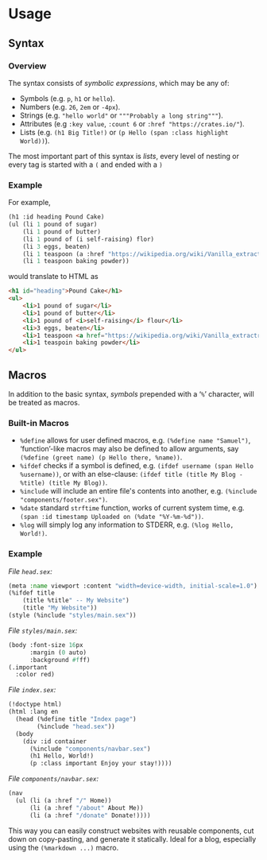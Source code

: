 # Usage

## Syntax

### Overview

The syntax consists of *symbolic expressions*, which may be any of:
- Symbols (e.g. `p`, `h1` or `hello`).
- Numbers (e.g. `26`, `2em` or `-4px`).
- Strings (e.g. `"hello world"` or `"""Probably a long string"""`).
- Attributes (e.g `:key value`, `:count 6` or `:href "https://crates.io/"`).
- Lists (e.g. `(h1 Big Title!)` or `(p Hello (span :class highlight World))`).

The most important part of this syntax is *lists*, every level of nesting or
every tag is started with a `(` and ended with a `)`

### Example

For example,
```lisp
(h1 :id heading Pound Cake)
(ul (li 1 pound of sugar)
	(li 1 pound of butter)
	(li 1 pound of (i self-raising) flor)
	(li 3 eggs, beaten)
	(li 1 teaspoon (a :href "https://wikipedia.org/wiki/Vanilla_extract" vanilla))
	(li 1 teaspoon baking powder))
```
would translate to HTML as
```html
<h1 id="heading">Pound Cake</h1>
<ul>
	<li>1 pound of sugar</li>
	<li>1 pound of butter</li>
	<li>1 pound of <i>self-raising</i> flour</li>
	<li>3 eggs, beaten</li>
	<li>1 teaspoon <a href="https://wikipedia.org/wiki/Vanilla_extractr">vanilla</a></li>
	<li>1 teaspoin baking powder</li>
</ul>
```

## Macros

In addition to the basic syntax, *symbols* prepended with a ‘`%`’ character,
will be treated as macros.

### Built-in Macros
- `%define` allows for user defined macros, e.g. `(%define name "Samuel")`,
  ‘function’-like macros may also be defined to allow arguments, say
  `(%define (greet name) (p Hello there, %name))`.
- `%ifdef` checks if a symbol is defined, e.g. `(ifdef username (span Hello %username))`,
  or with an else-clause: `(ifdef title (title My Blog - %title) (title My Blog))`.
- `%include` will include an entire file's contents into another, e.g.
  `(%include "components/footer.sex")`.
- `%date` standard `strftime` function, works of current system time, e.g.
  `(span :id timestamp Uploaded on (%date "%Y-%m-%d"))`.
- `%log` will simply log any information to STDERR, e.g. `(%log Hello, World!)`.

### Example

*File `head.sex`:*
```lisp
(meta :name viewport :content "width=device-width, initial-scale=1.0")
(%ifdef title
	(title %title" -- My Website")
	(title "My Website"))
(style (%include "styles/main.sex"))
```

*File `styles/main.sex`:*
```lisp
(body :font-size 16px
      :margin (0 auto)
      :background #fff)
(.important
  :color red)
```

*File `index.sex`:*
```lisp
(!doctype html)
(html :lang en
  (head (%define title "Index page")
        (%include "head.sex"))
  (body
    (div :id container
      (%include "components/navbar.sex")
      (h1 Hello, World!)
      (p :class important Enjoy your stay!))))
```

*File `components/navbar.sex`:*
```lisp
(nav
  (ul (li (a :href "/" Home))
      (li (a :href "/about" About Me))
      (li (a :href "/donate" Donate!))))
```

This way you can easily construct websites with reusable components,
cut down on copy-pasting, and generate it statically. Ideal for a blog,
especially using the `(%markdown ...)` macro.
